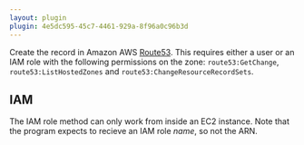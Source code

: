 ```yaml
---
layout: plugin
plugin: 4e5dc595-45c7-4461-929a-8f96a0c96b3d
---
```

Create the record in Amazon AWS [Route53](https://aws.amazon.com/route53/). This requires either a user or an IAM role with the following permissions on the zone: 
`route53:GetChange`, `route53:ListHostedZones` and `route53:ChangeResourceRecordSets`.

## IAM
The IAM role method can only work from inside an EC2 instance. Note that the program
expects to recieve an IAM role *name*, so not the ARN.